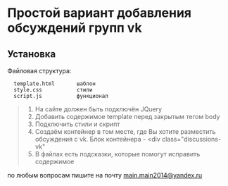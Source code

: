 Простой вариант добавления обсуждений групп vk
=============================

Установка
------------

Файловая структура:

      template.html       шаблон
      style.css           стили
      script.js           функционал

> 1. На сайте должен быть подключён JQuery
> 2. Добавить содержимое template перед закрытым тегом body
> 3. Подключить стили и скрипт
> 4. Создаём контейнер в том месте, где Вы хотите разместить обсуждения с vk. Блок контейнера - <div class="discussions-vk"
> 5. В файлах есть подсказки, которые помогут исправить содержимое


по любым вопросам пишите на почту main.main2014@yandex.ru
